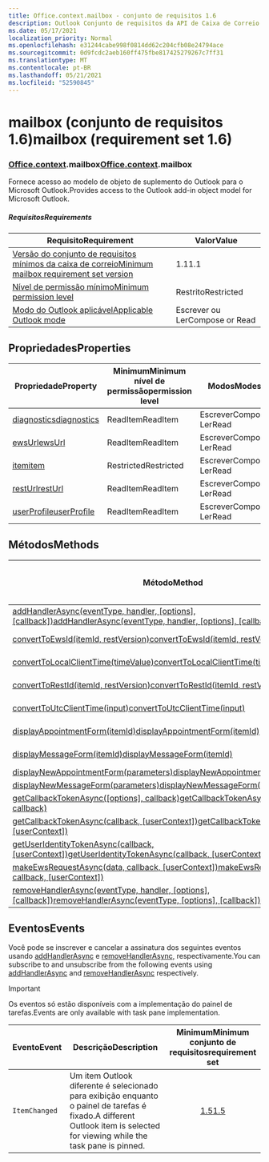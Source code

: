 ```yaml
---
title: Office.context.mailbox - conjunto de requisitos 1.6
description: Outlook Conjunto de requisitos da API de Caixa de Correio versão 1.6 do modelo de objeto Mailbox.
ms.date: 05/17/2021
localization_priority: Normal
ms.openlocfilehash: e31244cabe998f0814dd62c204cfb08e24794ace
ms.sourcegitcommit: 0d9fcdc2aeb160ff475fbe817425279267c7ff31
ms.translationtype: MT
ms.contentlocale: pt-BR
ms.lasthandoff: 05/21/2021
ms.locfileid: "52590845"
---
```

# <a name="mailbox-requirement-set-16"></a><span data-ttu-id="f9802-103">mailbox (conjunto de requisitos 1.6)</span><span class="sxs-lookup"><span data-stu-id="f9802-103">mailbox (requirement set 1.6)</span></span>

### <a name="officecontextmailbox"></a><span data-ttu-id="f9802-104">[Office](office.md)[.context](office.context.md).mailbox</span><span class="sxs-lookup"><span data-stu-id="f9802-104">[Office](office.md)[.context](office.context.md).mailbox</span></span>

<span data-ttu-id="f9802-105">Fornece acesso ao modelo de objeto de suplemento do Outlook para o Microsoft Outlook.</span><span class="sxs-lookup"><span data-stu-id="f9802-105">Provides access to the Outlook add-in object model for Microsoft Outlook.</span></span>

##### <a name="requirements"></a><span data-ttu-id="f9802-106">Requisitos</span><span class="sxs-lookup"><span data-stu-id="f9802-106">Requirements</span></span>

|<span data-ttu-id="f9802-107">Requisito</span><span class="sxs-lookup"><span data-stu-id="f9802-107">Requirement</span></span>| <span data-ttu-id="f9802-108">Valor</span><span class="sxs-lookup"><span data-stu-id="f9802-108">Value</span></span>|
|---|---|
|[<span data-ttu-id="f9802-109">Versão do conjunto de requisitos mínimos da caixa de correio</span><span class="sxs-lookup"><span data-stu-id="f9802-109">Minimum mailbox requirement set version</span></span>](../../requirement-sets/outlook-api-requirement-sets.md)| <span data-ttu-id="f9802-110">1.1</span><span class="sxs-lookup"><span data-stu-id="f9802-110">1.1</span></span>|
|[<span data-ttu-id="f9802-111">Nível de permissão mínimo</span><span class="sxs-lookup"><span data-stu-id="f9802-111">Minimum permission level</span></span>](../../../outlook/understanding-outlook-add-in-permissions.md)| <span data-ttu-id="f9802-112">Restrito</span><span class="sxs-lookup"><span data-stu-id="f9802-112">Restricted</span></span>|
|[<span data-ttu-id="f9802-113">Modo do Outlook aplicável</span><span class="sxs-lookup"><span data-stu-id="f9802-113">Applicable Outlook mode</span></span>](../../../outlook/outlook-add-ins-overview.md#extension-points)| <span data-ttu-id="f9802-114">Escrever ou Ler</span><span class="sxs-lookup"><span data-stu-id="f9802-114">Compose or Read</span></span>|

## <a name="properties"></a><span data-ttu-id="f9802-115">Propriedades</span><span class="sxs-lookup"><span data-stu-id="f9802-115">Properties</span></span>

| <span data-ttu-id="f9802-116">Propriedade</span><span class="sxs-lookup"><span data-stu-id="f9802-116">Property</span></span> | <span data-ttu-id="f9802-117">Minimum</span><span class="sxs-lookup"><span data-stu-id="f9802-117">Minimum</span></span><br><span data-ttu-id="f9802-118">nível de permissão</span><span class="sxs-lookup"><span data-stu-id="f9802-118">permission level</span></span> | <span data-ttu-id="f9802-119">Modos</span><span class="sxs-lookup"><span data-stu-id="f9802-119">Modes</span></span> | <span data-ttu-id="f9802-120">Tipo de retorno</span><span class="sxs-lookup"><span data-stu-id="f9802-120">Return type</span></span> | <span data-ttu-id="f9802-121">Minimum</span><span class="sxs-lookup"><span data-stu-id="f9802-121">Minimum</span></span><br><span data-ttu-id="f9802-122">conjunto de requisitos</span><span class="sxs-lookup"><span data-stu-id="f9802-122">requirement set</span></span> |
|---|---|---|---|:---:|
| [<span data-ttu-id="f9802-123">diagnostics</span><span class="sxs-lookup"><span data-stu-id="f9802-123">diagnostics</span></span>](/javascript/api/outlook/office.mailbox?view=outlook-js-1.6&preserve-view=true#diagnostics) | <span data-ttu-id="f9802-124">ReadItem</span><span class="sxs-lookup"><span data-stu-id="f9802-124">ReadItem</span></span> | <span data-ttu-id="f9802-125">Escrever</span><span class="sxs-lookup"><span data-stu-id="f9802-125">Compose</span></span><br><span data-ttu-id="f9802-126">Ler</span><span class="sxs-lookup"><span data-stu-id="f9802-126">Read</span></span> | [<span data-ttu-id="f9802-127">Diagnostics</span><span class="sxs-lookup"><span data-stu-id="f9802-127">Diagnostics</span></span>](/javascript/api/outlook/office.diagnostics?view=outlook-js-1.6&preserve-view=true) | [<span data-ttu-id="f9802-128">1.1</span><span class="sxs-lookup"><span data-stu-id="f9802-128">1.1</span></span>](../requirement-set-1.1/outlook-requirement-set-1.1.md) |
| [<span data-ttu-id="f9802-129">ewsUrl</span><span class="sxs-lookup"><span data-stu-id="f9802-129">ewsUrl</span></span>](/javascript/api/outlook/office.mailbox?view=outlook-js-1.6&preserve-view=true#ewsurl) | <span data-ttu-id="f9802-130">ReadItem</span><span class="sxs-lookup"><span data-stu-id="f9802-130">ReadItem</span></span> | <span data-ttu-id="f9802-131">Escrever</span><span class="sxs-lookup"><span data-stu-id="f9802-131">Compose</span></span><br><span data-ttu-id="f9802-132">Ler</span><span class="sxs-lookup"><span data-stu-id="f9802-132">Read</span></span> | <span data-ttu-id="f9802-133">Cadeia de caracteres</span><span class="sxs-lookup"><span data-stu-id="f9802-133">String</span></span> | [<span data-ttu-id="f9802-134">1.1</span><span class="sxs-lookup"><span data-stu-id="f9802-134">1.1</span></span>](../requirement-set-1.1/outlook-requirement-set-1.1.md) |
| [<span data-ttu-id="f9802-135">item</span><span class="sxs-lookup"><span data-stu-id="f9802-135">item</span></span>](office.context.mailbox.item.md) | <span data-ttu-id="f9802-136">Restricted</span><span class="sxs-lookup"><span data-stu-id="f9802-136">Restricted</span></span> | <span data-ttu-id="f9802-137">Escrever</span><span class="sxs-lookup"><span data-stu-id="f9802-137">Compose</span></span><br><span data-ttu-id="f9802-138">Ler</span><span class="sxs-lookup"><span data-stu-id="f9802-138">Read</span></span> | [<span data-ttu-id="f9802-139">Item</span><span class="sxs-lookup"><span data-stu-id="f9802-139">Item</span></span>](/javascript/api/outlook/office.item?view=outlook-js-1.6&preserve-view=true) | [<span data-ttu-id="f9802-140">1.1</span><span class="sxs-lookup"><span data-stu-id="f9802-140">1.1</span></span>](../requirement-set-1.1/outlook-requirement-set-1.1.md) |
| [<span data-ttu-id="f9802-141">restUrl</span><span class="sxs-lookup"><span data-stu-id="f9802-141">restUrl</span></span>](/javascript/api/outlook/office.mailbox?view=outlook-js-1.6&preserve-view=true#resturl) | <span data-ttu-id="f9802-142">ReadItem</span><span class="sxs-lookup"><span data-stu-id="f9802-142">ReadItem</span></span> | <span data-ttu-id="f9802-143">Escrever</span><span class="sxs-lookup"><span data-stu-id="f9802-143">Compose</span></span><br><span data-ttu-id="f9802-144">Ler</span><span class="sxs-lookup"><span data-stu-id="f9802-144">Read</span></span> | <span data-ttu-id="f9802-145">Cadeia de caracteres</span><span class="sxs-lookup"><span data-stu-id="f9802-145">String</span></span> | [<span data-ttu-id="f9802-146">1.5</span><span class="sxs-lookup"><span data-stu-id="f9802-146">1.5</span></span>](../requirement-set-1.5/outlook-requirement-set-1.5.md) |
| [<span data-ttu-id="f9802-147">userProfile</span><span class="sxs-lookup"><span data-stu-id="f9802-147">userProfile</span></span>](/javascript/api/outlook/office.mailbox?view=outlook-js-1.6&preserve-view=true#userprofile) | <span data-ttu-id="f9802-148">ReadItem</span><span class="sxs-lookup"><span data-stu-id="f9802-148">ReadItem</span></span> | <span data-ttu-id="f9802-149">Escrever</span><span class="sxs-lookup"><span data-stu-id="f9802-149">Compose</span></span><br><span data-ttu-id="f9802-150">Ler</span><span class="sxs-lookup"><span data-stu-id="f9802-150">Read</span></span> | [<span data-ttu-id="f9802-151">UserProfile</span><span class="sxs-lookup"><span data-stu-id="f9802-151">UserProfile</span></span>](/javascript/api/outlook/office.userprofile?view=outlook-js-1.6&preserve-view=true) | [<span data-ttu-id="f9802-152">1.1</span><span class="sxs-lookup"><span data-stu-id="f9802-152">1.1</span></span>](../requirement-set-1.1/outlook-requirement-set-1.1.md) |

## <a name="methods"></a><span data-ttu-id="f9802-153">Métodos</span><span class="sxs-lookup"><span data-stu-id="f9802-153">Methods</span></span>

| <span data-ttu-id="f9802-154">Método</span><span class="sxs-lookup"><span data-stu-id="f9802-154">Method</span></span> | <span data-ttu-id="f9802-155">Minimum</span><span class="sxs-lookup"><span data-stu-id="f9802-155">Minimum</span></span><br><span data-ttu-id="f9802-156">nível de permissão</span><span class="sxs-lookup"><span data-stu-id="f9802-156">permission level</span></span> | <span data-ttu-id="f9802-157">Modos</span><span class="sxs-lookup"><span data-stu-id="f9802-157">Modes</span></span> | <span data-ttu-id="f9802-158">Minimum</span><span class="sxs-lookup"><span data-stu-id="f9802-158">Minimum</span></span><br><span data-ttu-id="f9802-159">conjunto de requisitos</span><span class="sxs-lookup"><span data-stu-id="f9802-159">requirement set</span></span> |
|---|---|---|:---:|
| <span data-ttu-id="f9802-160">[addHandlerAsync(eventType, handler, [options], [callback])](/javascript/api/outlook/office.mailbox?view=outlook-js-1.6&preserve-view=true#addhandlerasync-eventtype--handler--options--callback-)</span><span class="sxs-lookup"><span data-stu-id="f9802-160">[addHandlerAsync(eventType, handler, [options], [callback])](/javascript/api/outlook/office.mailbox?view=outlook-js-1.6&preserve-view=true#addhandlerasync-eventtype--handler--options--callback-)</span></span> | <span data-ttu-id="f9802-161">ReadItem</span><span class="sxs-lookup"><span data-stu-id="f9802-161">ReadItem</span></span> | <span data-ttu-id="f9802-162">Escrever</span><span class="sxs-lookup"><span data-stu-id="f9802-162">Compose</span></span><br><span data-ttu-id="f9802-163">Ler</span><span class="sxs-lookup"><span data-stu-id="f9802-163">Read</span></span> | [<span data-ttu-id="f9802-164">1.5</span><span class="sxs-lookup"><span data-stu-id="f9802-164">1.5</span></span>](../requirement-set-1.5/outlook-requirement-set-1.5.md) |
| [<span data-ttu-id="f9802-165">convertToEwsId(itemId, restVersion)</span><span class="sxs-lookup"><span data-stu-id="f9802-165">convertToEwsId(itemId, restVersion)</span></span>](/javascript/api/outlook/office.mailbox?view=outlook-js-1.6&preserve-view=true#converttoewsid-itemid--restversion-) | <span data-ttu-id="f9802-166">Restricted</span><span class="sxs-lookup"><span data-stu-id="f9802-166">Restricted</span></span> | <span data-ttu-id="f9802-167">Escrever</span><span class="sxs-lookup"><span data-stu-id="f9802-167">Compose</span></span><br><span data-ttu-id="f9802-168">Ler</span><span class="sxs-lookup"><span data-stu-id="f9802-168">Read</span></span> | [<span data-ttu-id="f9802-169">1.3</span><span class="sxs-lookup"><span data-stu-id="f9802-169">1.3</span></span>](../requirement-set-1.3/outlook-requirement-set-1.3.md) |
| [<span data-ttu-id="f9802-170">convertToLocalClientTime(timeValue)</span><span class="sxs-lookup"><span data-stu-id="f9802-170">convertToLocalClientTime(timeValue)</span></span>](/javascript/api/outlook/office.mailbox?view=outlook-js-1.6&preserve-view=true#converttolocalclienttime-timevalue-) | <span data-ttu-id="f9802-171">ReadItem</span><span class="sxs-lookup"><span data-stu-id="f9802-171">ReadItem</span></span> | <span data-ttu-id="f9802-172">Escrever</span><span class="sxs-lookup"><span data-stu-id="f9802-172">Compose</span></span><br><span data-ttu-id="f9802-173">Ler</span><span class="sxs-lookup"><span data-stu-id="f9802-173">Read</span></span> | [<span data-ttu-id="f9802-174">1.1</span><span class="sxs-lookup"><span data-stu-id="f9802-174">1.1</span></span>](../requirement-set-1.1/outlook-requirement-set-1.1.md) |
| [<span data-ttu-id="f9802-175">convertToRestId(itemId, restVersion)</span><span class="sxs-lookup"><span data-stu-id="f9802-175">convertToRestId(itemId, restVersion)</span></span>](/javascript/api/outlook/office.mailbox?view=outlook-js-1.6&preserve-view=true#converttorestid-itemid--restversion-) | <span data-ttu-id="f9802-176">Restricted</span><span class="sxs-lookup"><span data-stu-id="f9802-176">Restricted</span></span> | <span data-ttu-id="f9802-177">Escrever</span><span class="sxs-lookup"><span data-stu-id="f9802-177">Compose</span></span><br><span data-ttu-id="f9802-178">Ler</span><span class="sxs-lookup"><span data-stu-id="f9802-178">Read</span></span> | [<span data-ttu-id="f9802-179">1.3</span><span class="sxs-lookup"><span data-stu-id="f9802-179">1.3</span></span>](../requirement-set-1.3/outlook-requirement-set-1.3.md) |
| [<span data-ttu-id="f9802-180">convertToUtcClientTime(input)</span><span class="sxs-lookup"><span data-stu-id="f9802-180">convertToUtcClientTime(input)</span></span>](/javascript/api/outlook/office.mailbox?view=outlook-js-1.6&preserve-view=true#converttoutcclienttime-input-) | <span data-ttu-id="f9802-181">ReadItem</span><span class="sxs-lookup"><span data-stu-id="f9802-181">ReadItem</span></span> | <span data-ttu-id="f9802-182">Escrever</span><span class="sxs-lookup"><span data-stu-id="f9802-182">Compose</span></span><br><span data-ttu-id="f9802-183">Ler</span><span class="sxs-lookup"><span data-stu-id="f9802-183">Read</span></span> | [<span data-ttu-id="f9802-184">1.1</span><span class="sxs-lookup"><span data-stu-id="f9802-184">1.1</span></span>](../requirement-set-1.1/outlook-requirement-set-1.1.md) |
| [<span data-ttu-id="f9802-185">displayAppointmentForm(itemId)</span><span class="sxs-lookup"><span data-stu-id="f9802-185">displayAppointmentForm(itemId)</span></span>](/javascript/api/outlook/office.mailbox?view=outlook-js-1.6&preserve-view=true#displayappointmentform-itemid-) | <span data-ttu-id="f9802-186">ReadItem</span><span class="sxs-lookup"><span data-stu-id="f9802-186">ReadItem</span></span> | <span data-ttu-id="f9802-187">Escrever</span><span class="sxs-lookup"><span data-stu-id="f9802-187">Compose</span></span><br><span data-ttu-id="f9802-188">Ler</span><span class="sxs-lookup"><span data-stu-id="f9802-188">Read</span></span> | [<span data-ttu-id="f9802-189">1.1</span><span class="sxs-lookup"><span data-stu-id="f9802-189">1.1</span></span>](../requirement-set-1.1/outlook-requirement-set-1.1.md) |
| [<span data-ttu-id="f9802-190">displayMessageForm(itemId)</span><span class="sxs-lookup"><span data-stu-id="f9802-190">displayMessageForm(itemId)</span></span>](/javascript/api/outlook/office.mailbox?view=outlook-js-1.6&preserve-view=true#displaymessageform-itemid-) | <span data-ttu-id="f9802-191">ReadItem</span><span class="sxs-lookup"><span data-stu-id="f9802-191">ReadItem</span></span> | <span data-ttu-id="f9802-192">Escrever</span><span class="sxs-lookup"><span data-stu-id="f9802-192">Compose</span></span><br><span data-ttu-id="f9802-193">Ler</span><span class="sxs-lookup"><span data-stu-id="f9802-193">Read</span></span> | [<span data-ttu-id="f9802-194">1.1</span><span class="sxs-lookup"><span data-stu-id="f9802-194">1.1</span></span>](../requirement-set-1.1/outlook-requirement-set-1.1.md) |
| [<span data-ttu-id="f9802-195">displayNewAppointmentForm(parameters)</span><span class="sxs-lookup"><span data-stu-id="f9802-195">displayNewAppointmentForm(parameters)</span></span>](/javascript/api/outlook/office.mailbox?view=outlook-js-1.6&preserve-view=true#displaynewappointmentform-parameters-) | <span data-ttu-id="f9802-196">ReadItem</span><span class="sxs-lookup"><span data-stu-id="f9802-196">ReadItem</span></span> | <span data-ttu-id="f9802-197">Ler</span><span class="sxs-lookup"><span data-stu-id="f9802-197">Read</span></span> | [<span data-ttu-id="f9802-198">1.1</span><span class="sxs-lookup"><span data-stu-id="f9802-198">1.1</span></span>](../requirement-set-1.1/outlook-requirement-set-1.1.md) |
| [<span data-ttu-id="f9802-199">displayNewMessageForm(parameters)</span><span class="sxs-lookup"><span data-stu-id="f9802-199">displayNewMessageForm(parameters)</span></span>](/javascript/api/outlook/office.mailbox?view=outlook-js-1.6&preserve-view=true#displaynewmessageform-parameters-) | <span data-ttu-id="f9802-200">ReadItem</span><span class="sxs-lookup"><span data-stu-id="f9802-200">ReadItem</span></span> | <span data-ttu-id="f9802-201">Ler</span><span class="sxs-lookup"><span data-stu-id="f9802-201">Read</span></span> | [<span data-ttu-id="f9802-202">1.6</span><span class="sxs-lookup"><span data-stu-id="f9802-202">1.6</span></span>](../requirement-set-1.6/outlook-requirement-set-1.6.md) |
| <span data-ttu-id="f9802-203">[getCallbackTokenAsync([options], callback)](/javascript/api/outlook/office.mailbox?view=outlook-js-1.6&preserve-view=true#getcallbacktokenasync-options--callback-)</span><span class="sxs-lookup"><span data-stu-id="f9802-203">[getCallbackTokenAsync([options], callback)](/javascript/api/outlook/office.mailbox?view=outlook-js-1.6&preserve-view=true#getcallbacktokenasync-options--callback-)</span></span> | <span data-ttu-id="f9802-204">ReadItem</span><span class="sxs-lookup"><span data-stu-id="f9802-204">ReadItem</span></span> | <span data-ttu-id="f9802-205">Escrever</span><span class="sxs-lookup"><span data-stu-id="f9802-205">Compose</span></span><br><span data-ttu-id="f9802-206">Ler</span><span class="sxs-lookup"><span data-stu-id="f9802-206">Read</span></span> | [<span data-ttu-id="f9802-207">1.5</span><span class="sxs-lookup"><span data-stu-id="f9802-207">1.5</span></span>](../requirement-set-1.5/outlook-requirement-set-1.5.md) |
| <span data-ttu-id="f9802-208">[getCallbackTokenAsync(callback, [userContext])](/javascript/api/outlook/office.mailbox?view=outlook-js-1.6&preserve-view=true#getcallbacktokenasync-callback--usercontext-)</span><span class="sxs-lookup"><span data-stu-id="f9802-208">[getCallbackTokenAsync(callback, [userContext])](/javascript/api/outlook/office.mailbox?view=outlook-js-1.6&preserve-view=true#getcallbacktokenasync-callback--usercontext-)</span></span> | <span data-ttu-id="f9802-209">ReadItem</span><span class="sxs-lookup"><span data-stu-id="f9802-209">ReadItem</span></span> | <span data-ttu-id="f9802-210">Escrever</span><span class="sxs-lookup"><span data-stu-id="f9802-210">Compose</span></span><br><span data-ttu-id="f9802-211">Ler</span><span class="sxs-lookup"><span data-stu-id="f9802-211">Read</span></span> | [<span data-ttu-id="f9802-212">1.3</span><span class="sxs-lookup"><span data-stu-id="f9802-212">1.3</span></span>](../requirement-set-1.3/outlook-requirement-set-1.3.md)<br>[<span data-ttu-id="f9802-213">1.1</span><span class="sxs-lookup"><span data-stu-id="f9802-213">1.1</span></span>](../requirement-set-1.1/outlook-requirement-set-1.1.md) |
| <span data-ttu-id="f9802-214">[getUserIdentityTokenAsync(callback, [userContext])](/javascript/api/outlook/office.mailbox?view=outlook-js-1.6&preserve-view=true#getuseridentitytokenasync-callback--usercontext-)</span><span class="sxs-lookup"><span data-stu-id="f9802-214">[getUserIdentityTokenAsync(callback, [userContext])](/javascript/api/outlook/office.mailbox?view=outlook-js-1.6&preserve-view=true#getuseridentitytokenasync-callback--usercontext-)</span></span> | <span data-ttu-id="f9802-215">ReadItem</span><span class="sxs-lookup"><span data-stu-id="f9802-215">ReadItem</span></span> | <span data-ttu-id="f9802-216">Escrever</span><span class="sxs-lookup"><span data-stu-id="f9802-216">Compose</span></span><br><span data-ttu-id="f9802-217">Ler</span><span class="sxs-lookup"><span data-stu-id="f9802-217">Read</span></span> | [<span data-ttu-id="f9802-218">1.1</span><span class="sxs-lookup"><span data-stu-id="f9802-218">1.1</span></span>](../requirement-set-1.1/outlook-requirement-set-1.1.md) |
| <span data-ttu-id="f9802-219">[makeEwsRequestAsync(data, callback, [userContext])](/javascript/api/outlook/office.mailbox?view=outlook-js-1.6&preserve-view=true#makeewsrequestasync-data--callback--usercontext-)</span><span class="sxs-lookup"><span data-stu-id="f9802-219">[makeEwsRequestAsync(data, callback, [userContext])](/javascript/api/outlook/office.mailbox?view=outlook-js-1.6&preserve-view=true#makeewsrequestasync-data--callback--usercontext-)</span></span> | <span data-ttu-id="f9802-220">ReadWriteMailbox</span><span class="sxs-lookup"><span data-stu-id="f9802-220">ReadWriteMailbox</span></span> | <span data-ttu-id="f9802-221">Escrever</span><span class="sxs-lookup"><span data-stu-id="f9802-221">Compose</span></span><br><span data-ttu-id="f9802-222">Ler</span><span class="sxs-lookup"><span data-stu-id="f9802-222">Read</span></span> | [<span data-ttu-id="f9802-223">1.1</span><span class="sxs-lookup"><span data-stu-id="f9802-223">1.1</span></span>](../requirement-set-1.1/outlook-requirement-set-1.1.md) |
| <span data-ttu-id="f9802-224">[removeHandlerAsync(eventType, handler, [options], [callback])](/javascript/api/outlook/office.mailbox?view=outlook-js-1.6&preserve-view=true#removehandlerasync-eventtype--options--callback-)</span><span class="sxs-lookup"><span data-stu-id="f9802-224">[removeHandlerAsync(eventType, [options], [callback])](/javascript/api/outlook/office.mailbox?view=outlook-js-1.6&preserve-view=true#removehandlerasync-eventtype--options--callback-)</span></span> | <span data-ttu-id="f9802-225">ReadItem</span><span class="sxs-lookup"><span data-stu-id="f9802-225">ReadItem</span></span> | <span data-ttu-id="f9802-226">Escrever</span><span class="sxs-lookup"><span data-stu-id="f9802-226">Compose</span></span><br><span data-ttu-id="f9802-227">Ler</span><span class="sxs-lookup"><span data-stu-id="f9802-227">Read</span></span> | [<span data-ttu-id="f9802-228">1.5</span><span class="sxs-lookup"><span data-stu-id="f9802-228">1.5</span></span>](../requirement-set-1.5/outlook-requirement-set-1.5.md) |

## <a name="events"></a><span data-ttu-id="f9802-229">Eventos</span><span class="sxs-lookup"><span data-stu-id="f9802-229">Events</span></span>

<span data-ttu-id="f9802-230">Você pode se inscrever e cancelar a assinatura dos seguintes eventos usando [addHandlerAsync](/javascript/api/outlook/office.mailbox?view=outlook-js-1.6&preserve-view=true#addhandlerasync-eventtype--handler--options--callback-) e [removeHandlerAsync,](/javascript/api/outlook/office.mailbox?view=outlook-js-1.6&preserve-view=true#removehandlerasync-eventtype--options--callback-) respectivamente.</span><span class="sxs-lookup"><span data-stu-id="f9802-230">You can subscribe to and unsubscribe from the following events using [addHandlerAsync](/javascript/api/outlook/office.mailbox?view=outlook-js-1.6&preserve-view=true#addhandlerasync-eventtype--handler--options--callback-) and [removeHandlerAsync](/javascript/api/outlook/office.mailbox?view=outlook-js-1.6&preserve-view=true#removehandlerasync-eventtype--options--callback-) respectively.</span></span>

> [!IMPORTANT]
> <span data-ttu-id="f9802-231">Os eventos só estão disponíveis com a implementação do painel de tarefas.</span><span class="sxs-lookup"><span data-stu-id="f9802-231">Events are only available with task pane implementation.</span></span>

| <span data-ttu-id="f9802-232">Evento</span><span class="sxs-lookup"><span data-stu-id="f9802-232">Event</span></span> | <span data-ttu-id="f9802-233">Descrição</span><span class="sxs-lookup"><span data-stu-id="f9802-233">Description</span></span> | <span data-ttu-id="f9802-234">Minimum</span><span class="sxs-lookup"><span data-stu-id="f9802-234">Minimum</span></span><br><span data-ttu-id="f9802-235">conjunto de requisitos</span><span class="sxs-lookup"><span data-stu-id="f9802-235">requirement set</span></span> |
|---|---|:---:|
|`ItemChanged`| <span data-ttu-id="f9802-236">Um item Outlook diferente é selecionado para exibição enquanto o painel de tarefas é fixado.</span><span class="sxs-lookup"><span data-stu-id="f9802-236">A different Outlook item is selected for viewing while the task pane is pinned.</span></span> | [<span data-ttu-id="f9802-237">1.5</span><span class="sxs-lookup"><span data-stu-id="f9802-237">1.5</span></span>](../requirement-set-1.5/outlook-requirement-set-1.5.md) |
